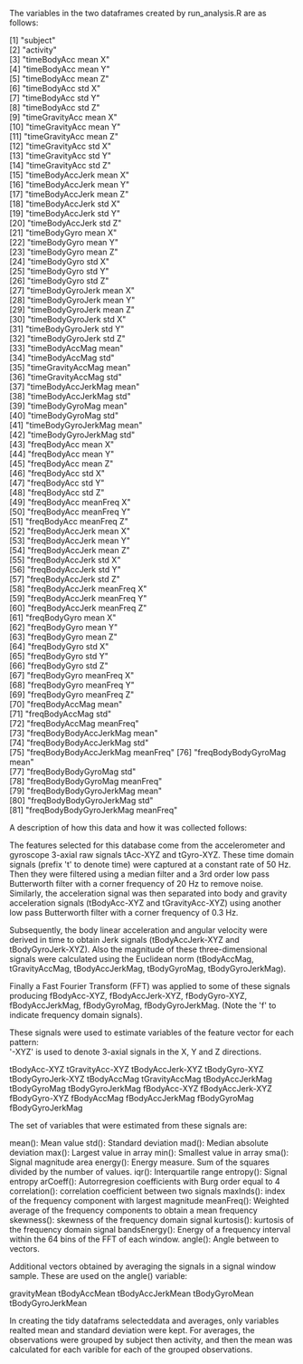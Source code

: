 The variables in the two dataframes created by run_analysis.R are as follows:

 [1] "subject"                         
 [2] "activity"                        
 [3] "timeBodyAcc mean X"              
 [4] "timeBodyAcc mean Y"              
 [5] "timeBodyAcc mean Z"              
 [6] "timeBodyAcc std X"               
 [7] "timeBodyAcc std Y"               
 [8] "timeBodyAcc std Z"               
 [9] "timeGravityAcc mean X"           
[10] "timeGravityAcc mean Y"           
[11] "timeGravityAcc mean Z"           
[12] "timeGravityAcc std X"            
[13] "timeGravityAcc std Y"            
[14] "timeGravityAcc std Z"            
[15] "timeBodyAccJerk mean X"          
[16] "timeBodyAccJerk mean Y"          
[17] "timeBodyAccJerk mean Z"          
[18] "timeBodyAccJerk std X"           
[19] "timeBodyAccJerk std Y"           
[20] "timeBodyAccJerk std Z"           
[21] "timeBodyGyro mean X"             
[22] "timeBodyGyro mean Y"             
[23] "timeBodyGyro mean Z"             
[24] "timeBodyGyro std X"              
[25] "timeBodyGyro std Y"              
[26] "timeBodyGyro std Z"              
[27] "timeBodyGyroJerk mean X"         
[28] "timeBodyGyroJerk mean Y"         
[29] "timeBodyGyroJerk mean Z"         
[30] "timeBodyGyroJerk std X"          
[31] "timeBodyGyroJerk std Y"          
[32] "timeBodyGyroJerk std Z"          
[33] "timeBodyAccMag mean"             
[34] "timeBodyAccMag std"              
[35] "timeGravityAccMag mean"          
[36] "timeGravityAccMag std"           
[37] "timeBodyAccJerkMag mean"         
[38] "timeBodyAccJerkMag std"          
[39] "timeBodyGyroMag mean"            
[40] "timeBodyGyroMag std"             
[41] "timeBodyGyroJerkMag mean"        
[42] "timeBodyGyroJerkMag std"         
[43] "freqBodyAcc mean X"              
[44] "freqBodyAcc mean Y"              
[45] "freqBodyAcc mean Z"              
[46] "freqBodyAcc std X"               
[47] "freqBodyAcc std Y"               
[48] "freqBodyAcc std Z"               
[49] "freqBodyAcc meanFreq X"          
[50] "freqBodyAcc meanFreq Y"          
[51] "freqBodyAcc meanFreq Z"          
[52] "freqBodyAccJerk mean X"          
[53] "freqBodyAccJerk mean Y"          
[54] "freqBodyAccJerk mean Z"          
[55] "freqBodyAccJerk std X"           
[56] "freqBodyAccJerk std Y"           
[57] "freqBodyAccJerk std Z"           
[58] "freqBodyAccJerk meanFreq X"      
[59] "freqBodyAccJerk meanFreq Y"      
[60] "freqBodyAccJerk meanFreq Z"      
[61] "freqBodyGyro mean X"             
[62] "freqBodyGyro mean Y"             
[63] "freqBodyGyro mean Z"             
[64] "freqBodyGyro std X"              
[65] "freqBodyGyro std Y"              
[66] "freqBodyGyro std Z"              
[67] "freqBodyGyro meanFreq X"         
[68] "freqBodyGyro meanFreq Y"         
[69] "freqBodyGyro meanFreq Z"         
[70] "freqBodyAccMag mean"             
[71] "freqBodyAccMag std"              
[72] "freqBodyAccMag meanFreq"         
[73] "freqBodyBodyAccJerkMag mean"     
[74] "freqBodyBodyAccJerkMag std"      
[75] "freqBodyBodyAccJerkMag meanFreq" 
[76] "freqBodyBodyGyroMag mean"        
[77] "freqBodyBodyGyroMag std"         
[78] "freqBodyBodyGyroMag meanFreq"    
[79] "freqBodyBodyGyroJerkMag mean"    
[80] "freqBodyBodyGyroJerkMag std"     
[81] "freqBodyBodyGyroJerkMag meanFreq"

A description of how this data and how it was collected follows:

The features selected for this database come from the accelerometer and gyroscope 3-axial raw signals tAcc-XYZ and tGyro-XYZ. These time domain signals (prefix 't' to denote time) were captured at a constant rate of 50 Hz. Then they were filtered using a median filter and a 3rd order low pass Butterworth filter with a corner frequency of 20 Hz to remove noise. Similarly, the acceleration signal was then separated into body and gravity acceleration signals (tBodyAcc-XYZ and tGravityAcc-XYZ) using another low pass Butterworth filter with a corner frequency of 0.3 Hz. 

Subsequently, the body linear acceleration and angular velocity were derived in time to obtain Jerk signals (tBodyAccJerk-XYZ and tBodyGyroJerk-XYZ). Also the magnitude of these three-dimensional signals were calculated using the Euclidean norm (tBodyAccMag, tGravityAccMag, tBodyAccJerkMag, tBodyGyroMag, tBodyGyroJerkMag). 

Finally a Fast Fourier Transform (FFT) was applied to some of these signals producing fBodyAcc-XYZ, fBodyAccJerk-XYZ, fBodyGyro-XYZ, fBodyAccJerkMag, fBodyGyroMag, fBodyGyroJerkMag. (Note the 'f' to indicate frequency domain signals). 

These signals were used to estimate variables of the feature vector for each pattern:  
'-XYZ' is used to denote 3-axial signals in the X, Y and Z directions.

tBodyAcc-XYZ
tGravityAcc-XYZ
tBodyAccJerk-XYZ
tBodyGyro-XYZ
tBodyGyroJerk-XYZ
tBodyAccMag
tGravityAccMag
tBodyAccJerkMag
tBodyGyroMag
tBodyGyroJerkMag
fBodyAcc-XYZ
fBodyAccJerk-XYZ
fBodyGyro-XYZ
fBodyAccMag
fBodyAccJerkMag
fBodyGyroMag
fBodyGyroJerkMag

The set of variables that were estimated from these signals are: 

mean(): Mean value
std(): Standard deviation
mad(): Median absolute deviation 
max(): Largest value in array
min(): Smallest value in array
sma(): Signal magnitude area
energy(): Energy measure. Sum of the squares divided by the number of values. 
iqr(): Interquartile range 
entropy(): Signal entropy
arCoeff(): Autorregresion coefficients with Burg order equal to 4
correlation(): correlation coefficient between two signals
maxInds(): index of the frequency component with largest magnitude
meanFreq(): Weighted average of the frequency components to obtain a mean frequency
skewness(): skewness of the frequency domain signal 
kurtosis(): kurtosis of the frequency domain signal 
bandsEnergy(): Energy of a frequency interval within the 64 bins of the FFT of each window.
angle(): Angle between to vectors.

Additional vectors obtained by averaging the signals in a signal window sample. These are used on the angle() variable:

gravityMean
tBodyAccMean
tBodyAccJerkMean
tBodyGyroMean
tBodyGyroJerkMean


In creating the tidy dataframs selecteddata and averages, only variables realted mean and standard deviation were kept.
For averages, the observations were grouped by subject then activity, and then the mean was calculated for each varible
for each of the grouped observations.
